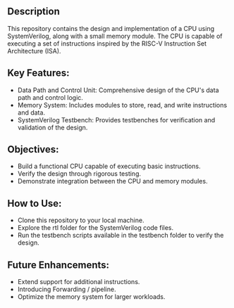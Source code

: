 ## Description
This repository contains the design and implementation of a CPU using SystemVerilog, along with a small memory module. The CPU is capable of executing a set of instructions inspired by the RISC-V Instruction Set Architecture (ISA).

## Key Features:
- Data Path and Control Unit: Comprehensive design of the CPU's data path and control logic.
- Memory System: Includes modules to store, read, and write instructions and data.
- SystemVerilog Testbench: Provides testbenches for verification and validation of the design.

## Objectives:
- Build a functional CPU capable of executing basic instructions.
- Verify the design through rigorous testing.
- Demonstrate integration between the CPU and memory modules.


## How to Use:
- Clone this repository to your local machine.
- Explore the rtl folder for the SystemVerilog code files.
- Run the testbench scripts available in the testbench folder to verify the design.

## Future Enhancements:
- Extend support for additional instructions.
- Introducing Forwarding / pipeline.
- Optimize the memory system for larger workloads.

